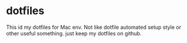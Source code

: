 # dotfiles
This id my dotfiles for Mac env.
Not like dotfile automated setup style or other useful something.
just keep my dotfiles on github.

